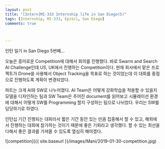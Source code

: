 ```yaml
---
layout: post
title: "[Intern]MI-333 Internship life in San Diego(5)"
tags: [Internship, MI-333, EpiSci, San Diego]
comments: true



---
```


인턴 일기 in San Diego 5번째...

오늘은 흥미로운 Competition에 대해서 회의를 진행했다. 바로 Swarm and Search AI Challenge인데 US, UK에서 진행하는 Competition이다. 현재 회사에서 맡은 프로젝트가 Drone을 사용해서 Object Tracking을 목표로 하는 것이었는데 이 대회를 중점으로 진행하도록 계획이 변경되었다. 

파트는 크게 AI와 SW로 나누어졌다. AI Team은 어떻게 강화학습을 적용할 수 있을지 모델을 디자인하는 팀과 SW Team은 주어진 document를 읽어보고 시뮬레이션 환경에 대해서 어떻게 SW를 Programming 할지 구성하는 팀으로 나뉘었다. 우리는 SW를 담당하기로 하였다. 

인턴십 기간 진행되는 대회라서 짧은 기간 동안 있는 만큼 집중해서 할 수 있고, 해외에서 진행하는 대회에 참가하는 것이기 때문에 좋은 기회라고 생각했다. 할 수 있는 최선을 다해서 좋은 결과를 가져올 수 있도록 열심히 해야겠다. 

![competition]({{ site.baseurl }}/images/Mani/2019-01-30-competition.jpg)